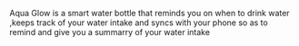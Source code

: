 Aqua Glow is a smart water bottle that reminds you on when to drink water ,keeps track of your water intake and syncs with your phone so as to remind and give you a summarry of your water intake
